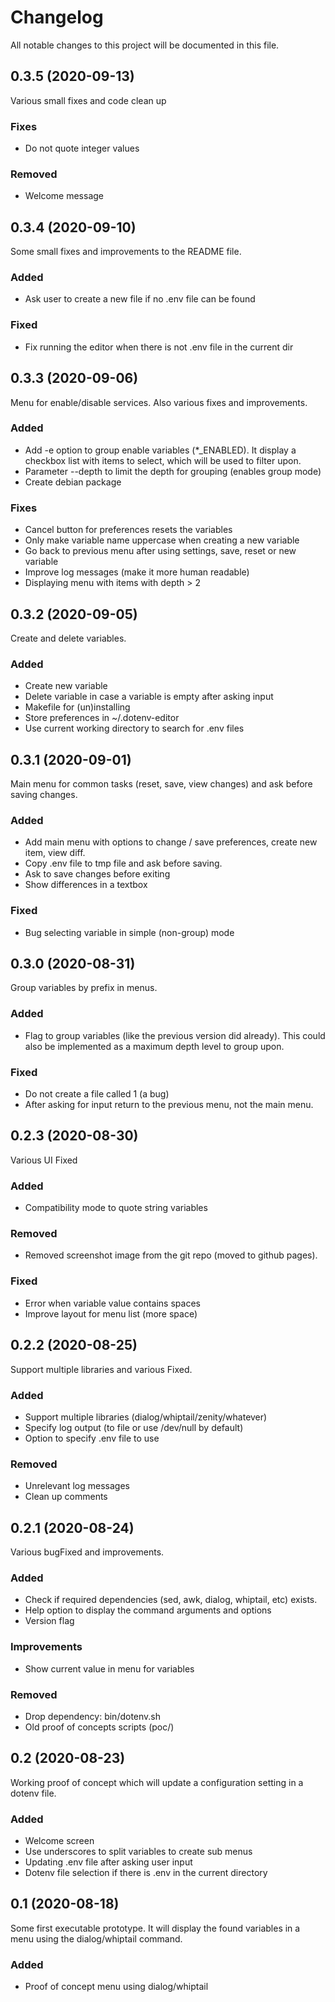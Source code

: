 # Changelog
All notable changes to this project will be documented in this file.


## 0.3.5 (2020-09-13)
Various small fixes and code clean up

### Fixes
+ Do not quote integer values

### Removed
+ Welcome message


## 0.3.4 (2020-09-10)
Some small fixes and improvements to the README file.

### Added
+ Ask user to create a new file if no .env file can be found

### Fixed
+ Fix running the editor when there is not .env file in the current dir


## 0.3.3 (2020-09-06)
Menu for enable/disable services. Also various fixes and improvements.

### Added
+ Add -e option to group enable variables (*_ENABLED). It display a checkbox
  list with items to select, which will be used to filter upon.
+ Parameter --depth to limit the depth for grouping (enables group mode)
+ Create debian package

### Fixes
+ Cancel button for preferences resets the variables
+ Only make variable name uppercase when creating a new variable
+ Go back to previous menu after using settings, save, reset or new variable
+ Improve log messages (make it more human readable)
+ Displaying menu with items with depth > 2


## 0.3.2 (2020-09-05)
Create and delete variables.

### Added
+ Create new variable
+ Delete variable in case a variable is empty after asking input
+ Makefile for (un)installing
+ Store preferences in ~/.dotenv-editor
+ Use current working directory to search for .env files


## 0.3.1 (2020-09-01)
Main menu for common tasks (reset, save, view changes) and ask before saving changes.

### Added
+ Add main menu with options to change / save preferences, create new item, view diff.
+ Copy .env file to tmp file and ask before saving.
+ Ask to save changes before exiting
+ Show differences in a textbox

### Fixed
+ Bug selecting variable in simple (non-group) mode


## 0.3.0 (2020-08-31)
Group variables by prefix in menus.

### Added
+ Flag to group variables (like the previous version did already). This could
  also be implemented as a maximum depth level to group upon.

### Fixed
+ Do not create a file called 1 (a bug)
+ After asking for input return to the previous menu, not the main menu.


## 0.2.3 (2020-08-30)
Various UI Fixed

### Added
+ Compatibility mode to quote string variables

### Removed
+ Removed screenshot image from the git repo (moved to github pages).

### Fixed
+ Error when variable value contains spaces
+ Improve layout for menu list (more space)


## 0.2.2 (2020-08-25)
Support multiple libraries and various Fixed.

### Added
+ Support multiple libraries (dialog/whiptail/zenity/whatever)
+ Specify log output (to file or use /dev/null by default)
+ Option to specify .env file to use

### Removed
+ Unrelevant log messages
+ Clean up comments


## 0.2.1 (2020-08-24)
Various bugFixed and improvements.

### Added
+ Check if required dependencies (sed, awk, dialog, whiptail, etc) exists.
+ Help option to display the command arguments and options
+ Version flag

### Improvements
+ Show current value in menu for variables

### Removed
+ Drop dependency: bin/dotenv.sh
+ Old proof of concepts scripts (poc/)


## 0.2 (2020-08-23)
Working proof of concept which will update a configuration setting in a dotenv
file.

### Added
- Welcome screen
- Use underscores to split variables to create sub menus
- Updating .env file after asking user input
- Dotenv file selection if there is .env in the current directory


## 0.1 (2020-08-18)
Some first executable prototype. It will display the found variables in a menu
using the dialog/whiptail command.

### Added
- Proof of concept menu using dialog/whiptail
